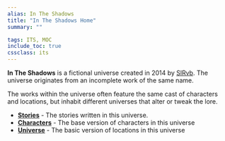 ```yaml
---
alias: In The Shadows
title: "In The Shadows Home"
summary: ""

tags: ITS, MOC
include_toc: true
cssclass: its
---
```


**In The Shadows** is a fictional universe created in 2014 by [SlRvb](SlRvb.md). The universe originates from an incomplete work of the same name. 

The works within the universe often feature the same cast of characters and locations, but inhabit different universes that alter or tweak the lore.

- **[Stories](1_ITS/Stories/ITS--Stories.md)** - The stories written in this universe.
- **[Characters](1_ITS/Characters/ITS--Characters.md)** - The base version of characters in this universe
- **[Universe](1_ITS/Universe/ITS--Universe.md)** - The basic version of locations in this universe
